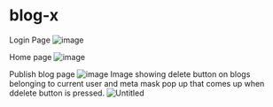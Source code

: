 # blog-x
Login Page
![image](https://user-images.githubusercontent.com/92905626/201479925-c6742dbe-67a1-48a7-89c7-299991d3b658.png)

Home page
![image](https://user-images.githubusercontent.com/92905626/201479958-e469fe1a-cb29-4b39-9aa7-a9eb0fe10072.png)

Publish blog page
![image](https://user-images.githubusercontent.com/92905626/201480929-b696cdf5-39ff-454f-a65c-fe13e536d565.png)
Image showing delete button on blogs belonging to current user and meta mask pop up that comes up when ddelete button is pressed.
![Untitled](https://user-images.githubusercontent.com/98473361/201509632-94fae375-9ba2-4184-beb8-1e4349e55161.png)
